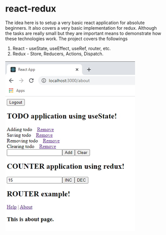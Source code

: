 # react-redux
The idea here is to setup a very basic react application for absolute beginners. It also covers a very basic implementation for redux. Although the tasks are really small but they are important means to demonstrate how these technologies work. The project covers the followings  

  1. React - useState, useEffect, useRef, router, etc.
  2. Redux - Store, Reducers, Actions, Dispatch. 

<img src="Application.jpg" />
